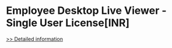 # Employee Desktop Live Viewer - Single User License[INR]
[>> Detailed information](https://secure.element5.com/esales/product.html?productid=300384870&affiliateid=200057808)